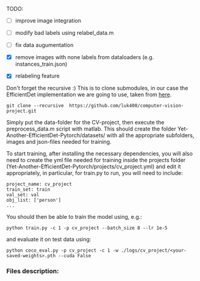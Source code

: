 TODO:

- [ ] improve image integration
- [ ] modify bad labels using relabel_data.m
- [ ] fix data augumentation
- [x] remove images with none labels from dataloaders (e.g. instances_train.json)
- [x] relabeling feature


Don't forget the recursive :) This is to clone submodules, in our case the EfficientDet implementation we are going to use, taken from [here](https://github.com/zylo117/Yet-Another-EfficientDet-Pytorch).

```
git clone --recursive  https://github.com/luk400/computer-vision-project.git
```

Simply put the data-folder for the CV-project, then execute the preprocess_data.m script with matlab. 
This should create the folder Yet-Another-EfficientDet-Pytorch/datasets/ with all the appropriate subfolders, images and json-files needed for training. 

To start training, after installing the necessary dependencies, you will also need to create the yml file needed for training inside the projects folder (Yet-Another-EfficientDet-Pytorch/projects/cv_project.yml) and edit it appropriately, in particular, for train.py to run, you will need to include: 

```
project_name: cv_project
train_set: train
val_set: val
obj_list: ['person']
...
```


You should then be able to train the model using, e.g.:
```
python train.py -c 1 -p cv_project --batch_size 8 --lr 1e-5
```

and evaluate it on test data using:
```
python coco_eval.py -p cv_project -c 1 -w ./logs/cv_project/<your-saved-weights>.pth --cuda False
```


### Files description:


